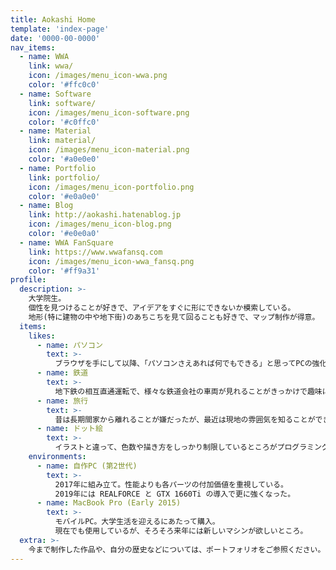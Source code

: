 ```yaml
---
title: Aokashi Home
template: 'index-page'
date: '0000-00-0000'
nav_items:
  - name: WWA
    link: wwa/
    icon: /images/menu_icon-wwa.png
    color: '#ffc0c0'
  - name: Software
    link: software/
    icon: /images/menu_icon-software.png
    color: '#c0ffc0'
  - name: Material
    link: material/
    icon: /images/menu_icon-material.png
    color: '#a0e0e0'
  - name: Portfolio
    link: portfolio/
    icon: /images/menu_icon-portfolio.png
    color: '#e0a0e0'
  - name: Blog
    link: http://aokashi.hatenablog.jp
    icon: /images/menu_icon-blog.png
    color: '#e0e0a0'
  - name: WWA FanSquare
    link: https://www.wwafansq.com
    icon: /images/menu_icon-wwa_fansq.png
    color: '#ff9a31'
profile:
  description: >-
    大学院生。
    個性を見つけることが好きで、アイデアをすぐに形にできないか模索している。
    地形(特に建物の中や地下街)のあちこちを見て回ることも好きで、マップ制作が得意。
  items:
    likes:
      - name: パソコン
        text: >-
          ブラウザを手にして以降、「パソコンさえあれば何でもできる」と思ってPCの強化にひたすら重点を置いている。
      - name: 鉄道
        text: >-
          地下鉄の相互直通運転で、様々な鉄道会社の車両が見れることがきっかけで趣味になった。
      - name: 旅行
        text: >-
          昔は長期間家から離れることが嫌だったが、最近は現地の雰囲気を知ることができることからほぼ毎年遠いところに行ってたりする。
      - name: ドット絵
        text: >-
          イラストと違って、色数や描き方をしっかり制限しているところがプログラミングに近いと思っている。
    environments:
      - name: 自作PC (第2世代)
        text: >-
          2017年に組み立て。性能よりも各パーツの付加価値を重視している。
          2019年には REALFORCE と GTX 1660Ti の導入で更に強くなった。
      - name: MacBook Pro (Early 2015)
        text: >-
          モバイルPC。大学生活を迎えるにあたって購入。
          現在でも使用しているが、そろそろ来年には新しいマシンが欲しいところ。
  extra: >-
    今まで制作した作品や、自分の歴史などについては、ポートフォリオをご参照ください。
---
```

